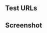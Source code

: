 <!--

Thanks for contributing! 🍄 Do not ignore this template, plz.

1. Does this PR close/fix an existing issue? Write something like `Closes #10`
2. What pages does this PR affect? Include some URLs where you tested the code or where reviewers can test it.
3. Add a screenshot if your PR makes visual changes

Lastly:

4. Open the PR as draft and review the code yourself first. Fix what you find and leave comments on weird code, if necessary.

-->

## Test URLs


## Screenshot

